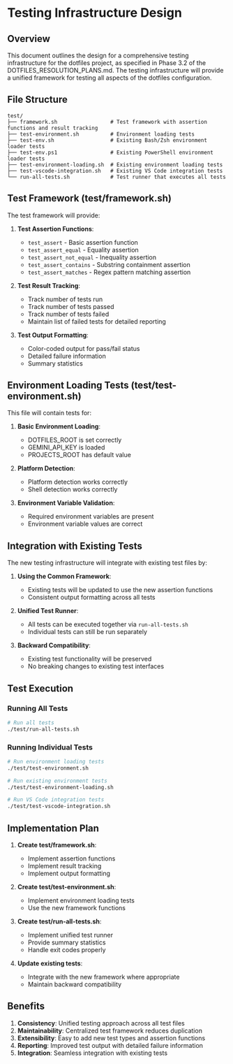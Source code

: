 # Testing Infrastructure Design

## Overview

This document outlines the design for a comprehensive testing infrastructure for the dotfiles project, as specified in Phase 3.2 of the DOTFILES_RESOLUTION_PLANS.md. The testing infrastructure will provide a unified framework for testing all aspects of the dotfiles configuration.

## File Structure

```
test/
├── framework.sh                 # Test framework with assertion functions and result tracking
├── test-environment.sh          # Environment loading tests
├── test-env.sh                  # Existing Bash/Zsh environment loader tests
├── test-env.ps1                 # Existing PowerShell environment loader tests
├── test-environment-loading.sh  # Existing environment loading tests
├── test-vscode-integration.sh   # Existing VS Code integration tests
└── run-all-tests.sh             # Test runner that executes all tests
```

## Test Framework (test/framework.sh)

The test framework will provide:

1. **Test Assertion Functions**:
   - `test_assert` - Basic assertion function
   - `test_assert_equal` - Equality assertion
   - `test_assert_not_equal` - Inequality assertion
   - `test_assert_contains` - Substring containment assertion
   - `test_assert_matches` - Regex pattern matching assertion

2. **Test Result Tracking**:
   - Track number of tests run
   - Track number of tests passed
   - Track number of tests failed
   - Maintain list of failed tests for detailed reporting

3. **Test Output Formatting**:
   - Color-coded output for pass/fail status
   - Detailed failure information
   - Summary statistics

## Environment Loading Tests (test/test-environment.sh)

This file will contain tests for:

1. **Basic Environment Loading**:
   - DOTFILES_ROOT is set correctly
   - GEMINI_API_KEY is loaded
   - PROJECTS_ROOT has default value

2. **Platform Detection**:
   - Platform detection works correctly
   - Shell detection works correctly

3. **Environment Variable Validation**:
   - Required environment variables are present
   - Environment variable values are correct

## Integration with Existing Tests

The new testing infrastructure will integrate with existing test files by:

1. **Using the Common Framework**:
   - Existing tests will be updated to use the new assertion functions
   - Consistent output formatting across all tests

2. **Unified Test Runner**:
   - All tests can be executed together via `run-all-tests.sh`
   - Individual tests can still be run separately

3. **Backward Compatibility**:
   - Existing test functionality will be preserved
   - No breaking changes to existing test interfaces

## Test Execution

### Running All Tests

```bash
# Run all tests
./test/run-all-tests.sh
```

### Running Individual Tests

```bash
# Run environment loading tests
./test/test-environment.sh

# Run existing environment tests
./test/test-environment-loading.sh

# Run VS Code integration tests
./test/test-vscode-integration.sh
```

## Implementation Plan

1. **Create test/framework.sh**:
   - Implement assertion functions
   - Implement result tracking
   - Implement output formatting

2. **Create test/test-environment.sh**:
   - Implement environment loading tests
   - Use the new framework functions

3. **Create test/run-all-tests.sh**:
   - Implement unified test runner
   - Provide summary statistics
   - Handle exit codes properly

4. **Update existing tests**:
   - Integrate with the new framework where appropriate
   - Maintain backward compatibility

## Benefits

1. **Consistency**: Unified testing approach across all test files
2. **Maintainability**: Centralized test framework reduces duplication
3. **Extensibility**: Easy to add new test types and assertion functions
4. **Reporting**: Improved test output with detailed failure information
5. **Integration**: Seamless integration with existing tests
